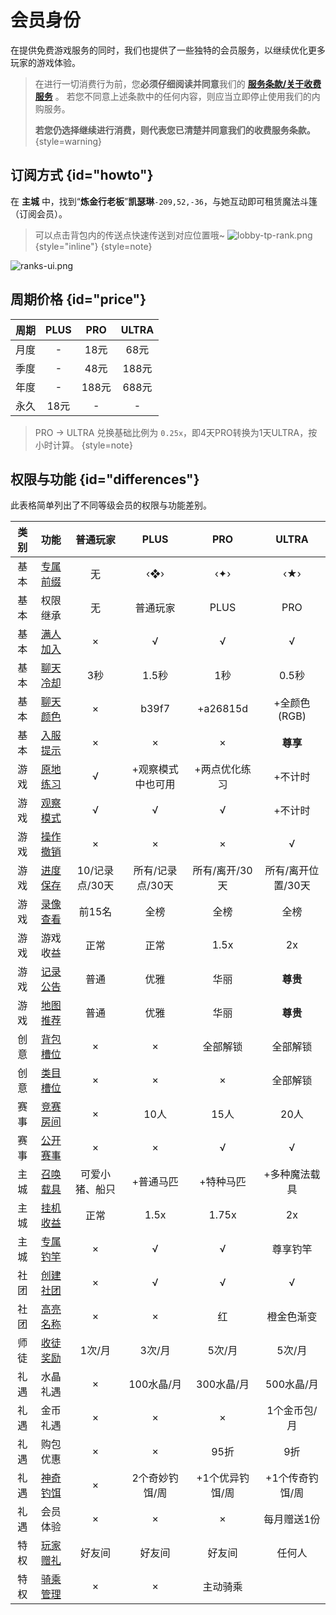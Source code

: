 # 会员身份

在提供免费游戏服务的同时，我们也提供了一些独特的会员服务，以继续优化更多玩家的游戏体验。

> 在进行一切消费行为前，您**必须仔细阅读并同意**我们的 [**服务条款/关于收费服务**](terms.md#purchase) 。
> 若您不同意上述条款中的任何内容，则应当立即停止使用我们的内购服务。
>
> **若您仍选择继续进行消费，则代表您已清楚并同意我们的收费服务条款。**
{style=warning}

## 订阅方式 {id="howto"}

在 **主城** 中，找到“**炼金行老板**”**凯瑟琳**`-209,52,-36`，与她互动即可租赁魔法斗篷（订阅会员）。

> 可以点击背包内的传送点快速传送到对应位置哦~
> ![lobby-tp-rank.png](lobby-tp-rank.png){style="inline"}
> {style=note}

![ranks-ui.png](ranks-ui.png)

## 周期价格 {id="price"}

| 周期 | PLUS | PRO  | ULTRA |
|:--:|:----:|:----:|:-----:|
| 月度 |  -   | 18元  |  68元  |
| 季度 |  -   | 48元  | 188元  |
| 年度 |  -   | 188元 | 688元  |
| 永久 | 18元  |  -   |   -   |

> PRO -> ULTRA 兑换基础比例为 `0.25x`，即4天PRO转换为1天ULTRA，按小时计算。 {style=note}

## 权限与功能 {id="differences"}

此表格简单列出了不同等级会员的权限与功能差别。

| 类别 |               功能                |    普通玩家    |    PLUS    |    PRO    |    ULTRA    |
|:--:|:-------------------------------:|:----------:|:----------:|:---------:|:-----------:|
| 基本 |     [专属前缀](basic.md#prefix)     |     无      |    ‹❖›     |    ‹✦›    |     ‹★›     |
| 基本 |              权限继承               |     无      |    普通玩家    |   PLUS    |     PRO     |
| 基本 |   [满人加入](basic.md#full-join)    |     ×      |     √      |     √     |      √      |
| 基本 | [聊天冷却](basic.md#chat-cooldown)  |     3秒     |    1.5秒    |    1秒     |    0.5秒     |
| 基本 |   [聊天颜色](basic.md#chat-color)   |     ×      |   b39f7    | +a26815d  |  +全颜色(RGB)  |
| 基本 | [入服提示](basic.md#join-announce)  |     ×      |     ×      |     ×     |   **尊享**    | 
| 游戏 |    [原地练习](game.md#practice)     |     √      | +观察模式中也可用  |  +两点优化练习  |    +不计时     |
| 游戏 |    [观察模式](game.md#spectate)     |     √      |     √      |     √     |    +不计时     |
| 游戏 |     [操作撤销](game.md#regress)     |     ×      |     ×      |     ×     |      √      |
| 游戏 |  [进度保存](game.md#progress-save)  | 10/记录点/30天 | 所有/记录点/30天 | 所有/离开/30天 | 所有/离开位置/30天 |
| 游戏 |     [录像查看](game.md#replay)      |    前15名    |     全榜     |    全榜     |     全榜      |
| 游戏 |              游戏收益               |     正常     |     正常     |   1.5x    |     2x      | 
| 游戏 | [记录公告](game.md#record-announce) |     普通     |     优雅     |    华丽     |   **尊贵**    | 
| 游戏 |    [地图推荐](game.md#recommend)    |     普通     |     优雅     |    华丽     |   **尊贵**    | 
| 创意 |  [背包槽位](creative.md#backpack)   |     ×      |     ×      |   全部解锁    |    全部解锁     | 
| 创意 |   [类目槽位](creative.md#blocks)    |     ×      |     ×      |     ×     |    全部解锁     | 
| 赛事 |     [竞赛房间](matches.md#room)     |     ×      |    10人     |    15人    |     20人     |
| 赛事 |     [公开赛事](competition.md)      |     ×      |     ×      |     √     |      √      |
| 主城 |    [召唤载具](lobby.md#vehicle)     |  可爱小猪、船只   |   +普通马匹    |   +特种马匹   |   +多种魔法载具   | 
| 主城 |    [挂机收益](lobby.md#afk-pool)    |     正常     |    1.5x    |   1.75x   |     2x      | 
| 主城 |    [专属钓竿](lobby.md#fishing)     |     ×      |     √      |     √     |    尊享钓竿     | 
| 社团 |        [创建社团](league.md)        |     ×      |     √      |     √     |      √      | 
| 社团 |        [高亮名称](league.md)        |     ×      |     ×      |     红     |    橙金色渐变    | 
| 师徒 |        [收徒奖励](mentor.md)        |    1次/月    |    3次/月    |   5次/月    |    5次/月     | 
| 礼遇 |              水晶礼遇               |     ×      |  100水晶/月   |  300水晶/月  |   500水晶/月   | 
| 礼遇 |              金币礼遇               |     ×      |     ×      |     ×     |   1个金币包/月   | 
| 礼遇 |              购包优惠               |     ×      |     ×      |    95折    |     9折      | 
| 礼遇 |    [神奇钓饵](lobby.md#fishing)     |     ×      |  2个奇妙钓饵/周  | +1个优异钓饵/周 |  +1个传奇钓饵/周  | 
| 礼遇 |              会员体验               |     ×      |     ×      |     ×     |   每月赠送1份    | 
| 特权 |     [玩家赠礼](store.md#gifts)      |    好友间     |    好友间     |    好友间    |     任何人     |
 | 特权 |  [骑乘管理](lobby.md#riding-staff)  |     ×      |     ×      |   主动骑乘    |